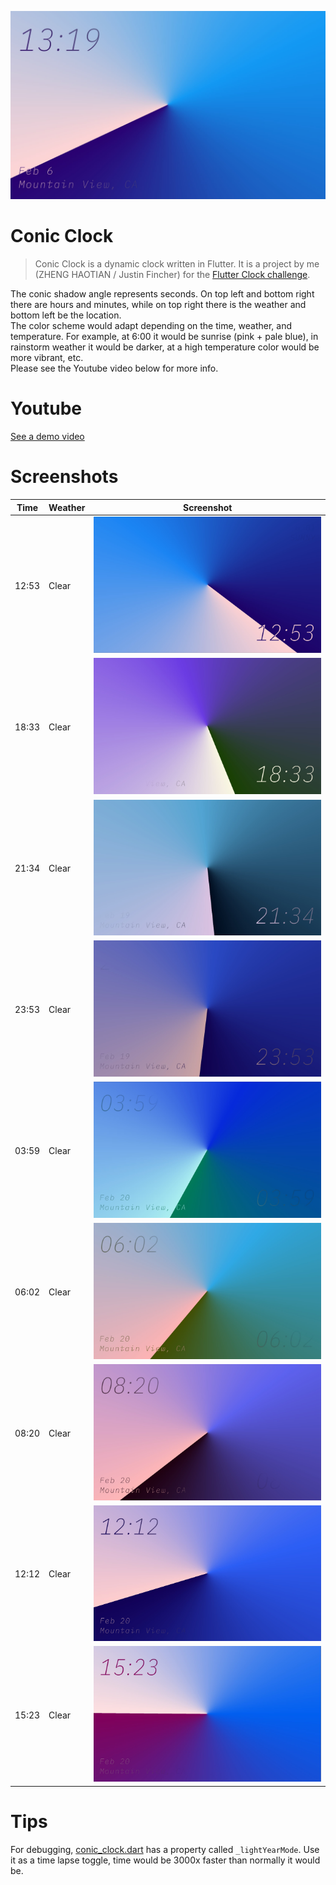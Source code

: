 ![](images/banner.jpeg)

# Conic Clock

> Conic Clock is a dynamic clock written in Flutter. It is a project by me (ZHENG HAOTIAN / Justin Fincher) for the [Flutter Clock challenge](https://flutter.dev/clock). 

The conic shadow angle represents seconds. On top left and bottom right there are hours and minutes, while on top right there is the weather and bottom left be the location.  
The color scheme would adapt depending on the time, weather, and temperature. For example, at 6:00 it would be sunrise (pink + pale blue), in rainstorm weather it would be darker, at a high temperature color would be more vibrant, etc.  
Please see the Youtube video below for more info.

# Youtube

[See a demo video](https://www.youtube.com/watch?v=PzMQfQRS5k8)

# Screenshots

| Time | Weather | Screenshot |
|------|---------|------------|
|12:53|Clear|![](images/1.jpeg)|
|18:33|Clear|![](images/2.jpeg)|
|21:34|Clear|![](images/3.jpeg)|
|23:53|Clear|![](images/4.jpeg)|
|03:59|Clear|![](images/5.jpeg)|
|06:02|Clear|![](images/6.jpeg)|
|08:20|Clear|![](images/7.jpeg)|
|12:12|Clear|![](images/8.jpeg)|
|15:23|Clear|![](images/9.jpeg)|

# Tips

For debugging, [conic_clock.dart](conic_clock/lib/conic_clock.dart) has a property called `_lightYearMode`. Use it as a time lapse toggle, time would be 3000x faster than normally it would be.